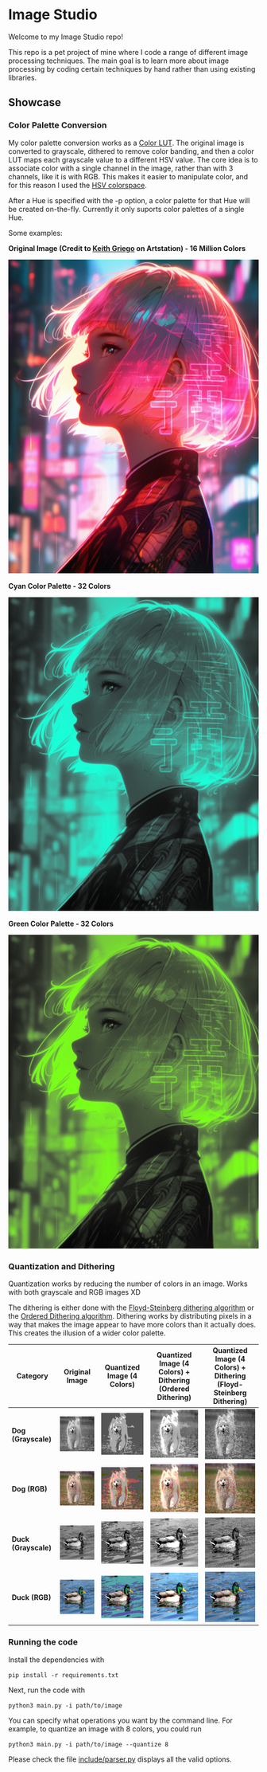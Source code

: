 # Image Studio

Welcome to my Image Studio repo!

This repo is a pet project of mine where I code a range of different image processing techniques. 
The main goal is to learn more about image processing by coding certain techniques by hand rather than 
using existing libraries. 


## Showcase 

### Color Palette Conversion

My color palette conversion works as a [Color LUT](https://en.wikipedia.org/wiki/3D_lookup_table). The original image is converted to grayscale, dithered to remove color banding, and then a color LUT maps each grayscale value to a different HSV value. The core idea is to associate color with a single channel in the image, rather than with 3 channels, like it is with RGB. This makes it easier to manipulate color, and for this reason I used the [HSV colorspace](https://en.wikipedia.org/wiki/HSL_and_HSV).

After a Hue is specified with the -p option, a color palette for that Hue will be created on-the-fly. Currently it only suports color palettes of a single Hue.

Some examples:

**Original Image (Credit to [Keith Griego](https://www.artstation.com/keithgriego) on Artstation) - 16 Million Colors** 

![Anime girl - original](assets/animegirl_original.png)

**Cyan Color Palette - 32 Colors**

![Anime girl - cyan](assets/animegirl_cyan.png)

**Green Color Palette - 32 Colors**

![Anime girl - green](assets/animegirl_green.png)


### Quantization and Dithering

Quantization works by reducing the number of colors in an image. Works with both grayscale and RGB images XD

The dithering is either done with the [Floyd-Steinberg dithering algorithm](https://en.wikipedia.org/wiki/Floyd%E2%80%93Steinberg_dithering) or the [Ordered Dithering algorithm](https://en.wikipedia.org/wiki/Ordered_dithering). Dithering works by distributing pixels in a way that makes the image appear to have more colors than it actually does. This creates the illusion of a wider color palette.


| **Category**         | **Original Image**                                          | **Quantized  Image (4 Colors)**                                   | **Quantized Image (4 Colors) + Dithering (Ordered Dithering)**| **Quantized Image (4 Colors) + Dithering (Floyd-Steinberg Dithering)**|
|----------------------|----------------------------------------------------|----------------------------------------------------|-----------------------------------------------------|-----------------------------------------------------|
| **Dog (Grayscale)**  | ![dog_g](assets/dog_g.png)     | ![dog_g_q4](assets/dog_g_q4.png)             | ![dog_g_q4_d](assets/dog_g_q4_ordered.png)            | ![dog_g_q4_d](assets/dog_g_q4_floyd_steinberg.png) |
| **Dog (RGB)**     | ![dog_rgb](assets/dog_rgb.png)       | ![dog_rgb_q4](assets/dog_rgb_q4.png)           | ![dog_rgb_q4_d_ordered](assets/dog_rgb_q4_ordered.png)         | ![dog_rgb_q4_d_floyd_steinberg](assets/dog_rgb_q4_floyd_steinberg.png) |
| **Duck (Grayscale)**      | ![duck_g](assets/duck_g.png)           | ![duck_g_q4](assets/duck_g_q4.png)                   | ![duck_g_q4_d](assets/duck_g_q4_ordered.png)                  | ![duck_g_q4_d](assets/duck_g_q4_floyd_steinberg.png)                  |
| **Duck (RGB)**      | ![duck_rgb](assets/duck_rgb.png)          | ![duck_rgb_q4](assets/duck_rgb_q4.png)            | ![duck_rgb_q4_d](assets/duck_rgb_q4_ordered.png)          | ![duck_rgb_q4_d](assets/duck_rgb_q4_floyd_steinberg.png)          |



### Running the code

Install the dependencies with

    pip install -r requirements.txt

Next, run the code with

    python3 main.py -i path/to/image



You can specify what operations you want by the command line.  For example, to quantize an image with 8 colors, you could run

    python3 main.py -i path/to/image --quantize 8

Please check the file [include/parser.py](include/parser.py) displays all the valid options.